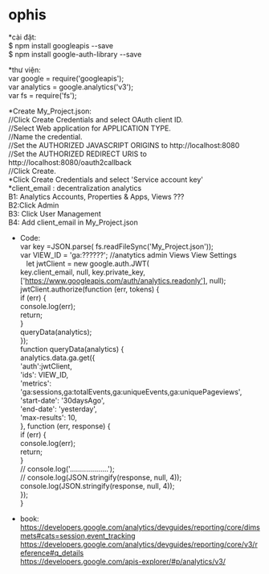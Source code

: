 # ophis
*cài đặt:</br>
$ npm install googleapis --save</br>
$ npm install google-auth-library --save

*thư viện:</br>
var google = require('googleapis');</br>
var analytics = google.analytics('v3');</br>
var fs = require('fs');

*Create My_Project.json:</br>
//Click Create Credentials and select OAuth client ID.</br>
//Select Web application for APPLICATION TYPE.</br>
//Name the credential.</br>
//Set the AUTHORIZED JAVASCRIPT ORIGINS to http://localhost:8080</br>
//Set the AUTHORIZED REDIRECT URIS to http://localhost:8080/oauth2callback</br>
//Click Create.</br>
*Click Create Credentials and select  'Service account key'</br>
*client_email : decentralization analytics</br>
B1: Analytics Accounts, Properties & Apps, Views  ???</br>
B2:Click Admin</br>
B3: Click User Management</br>
B4: Add client_email in My_Project.json</br>

* Code:</br>
var key =JSON.parse( fs.readFileSync('My_Project.json'));</br>
 var VIEW_ID = 'ga:??????'; //anatytics admin Views View Settings</br>
    let jwtClient = new google.auth.JWT(</br>
      key.client_email, null, key.private_key,</br>
      ['https://www.googleapis.com/auth/analytics.readonly'], null);</br>
    jwtClient.authorize(function (err, tokens) {</br>
      if (err) {</br>
        console.log(err);</br>
        return;</br>
      }</br>
      queryData(analytics);</br>
    });</br>
    function queryData(analytics) {</br>
      analytics.data.ga.get({</br>
        'auth':jwtClient,</br>
        'ids': VIEW_ID,</br>
        'metrics': 'ga:sessions,ga:totalEvents,ga:uniqueEvents,ga:uniquePageviews',</br>
        'start-date': '30daysAgo',</br>
        'end-date': 'yesterday',</br>
        'max-results': 10,</br>
      }, function (err, response) {</br>
        if (err) {</br>
          console.log(err);</br>
          return;</br>
        }</br>
        // console.log('...................');</br>
      //  console.log(JSON.stringify(response, null, 4));</br>
      console.log(JSON.stringify(response, null, 4));</br>
      });  </br>
    }</br>
		
* book:</br>
https://developers.google.com/analytics/devguides/reporting/core/dimsmets#cats=session,event_tracking</br>
https://developers.google.com/analytics/devguides/reporting/core/v3/reference#q_details</br>
https://developers.google.com/apis-explorer/#p/analytics/v3/</br>
